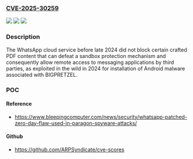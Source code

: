 ### [CVE-2025-30259](https://cve.mitre.org/cgi-bin/cvename.cgi?name=CVE-2025-30259)
![](https://img.shields.io/static/v1?label=Product&message=WhatsApp%20cloud%20service&color=blue)
![](https://img.shields.io/static/v1?label=Version&message=0%20&color=brightgreen)
![](https://img.shields.io/static/v1?label=Vulnerability&message=CWE-noinfo%3A%20Insufficient%20Information&color=brightgreen)

### Description

The WhatsApp cloud service before late 2024 did not block certain crafted PDF content that can defeat a sandbox protection mechanism and consequently allow remote access to messaging applications by third parties, as exploited in the wild in 2024 for installation of Android malware associated with BIGPRETZEL.

### POC

#### Reference
- https://www.bleepingcomputer.com/news/security/whatsapp-patched-zero-day-flaw-used-in-paragon-spyware-attacks/

#### Github
- https://github.com/ARPSyndicate/cve-scores

